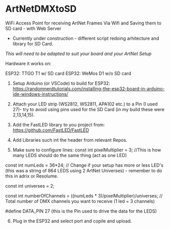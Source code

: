 # ArtNetDMXtoSD
WiFi Access Point for receiving ArtNet Frames Via Wifi and Saving them to SD card - with Web Server

- Currently under construction - different script redoing arhitecture and library for SD Card.

<em>This will need to be adapted to suit your board and your ArtNet Setup</em>

Hardware it works on:

ESP32: TTGO T1 w/ SD card
ESP32: WeMos D1 w/o SD card

1) Setup Arduino (or VSCode) to build for ESP32: https://randomnerdtutorials.com/installing-the-esp32-board-in-arduino-ide-windows-instructions/

2) Attach your LED strip (WS2812, WS2811, APA102 etc.) to a Pin (I used 27)- try to avoid using pins used for the SD Card (in my build these were 2,13,14,15).

3) Add the FastLED library to you project from: https://github.com/FastLED/FastLED

4) Add Libraries such int the header from relevant Repos.

5) Make sure to configure lines:
const int pixelMultiplier = 3; //This is how many LEDS should do the same thing (act as one LED)

const int numLeds = 36*24; // Change if your setup has more or less LED's (this was a string of 864 LEDS using 2 ArtNet Universes) - remember to do this in adrix or Resolume.

const int universes = 2;

const int numberOfChannels = ((numLeds * 3)/pixelMultiplier)/universes; // Total number of DMX channels you want to receive (1 led = 3 channels)

#define DATA_PIN 27 (this is the Pin used to drive the data for the LEDS)

6) Plug in the ESP32 and select port and copile and upload.
